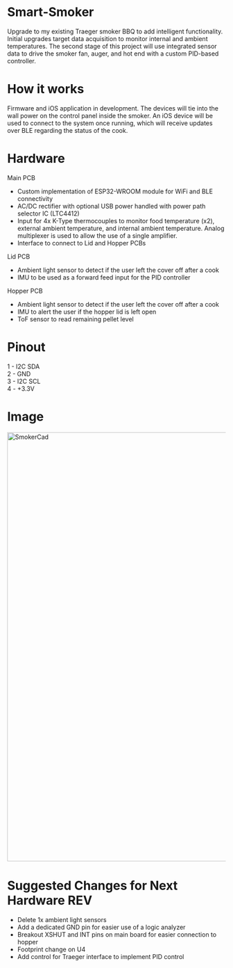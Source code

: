 # Smart-Smoker
Upgrade to my existing Traeger smoker BBQ to add intelligent functionality. Initial upgrades target data acquisition to monitor internal and ambient temperatures. The second stage of this project will use integrated sensor data to drive the smoker fan, auger, and hot end with a custom PID-based controller. 

# How it works
Firmware and iOS application in development. The devices will tie into the wall power on the control panel inside the smoker. An iOS device will be used to connect to the system once running, which will receive updates over BLE regarding the status of the cook. 

# Hardware
Main PCB  
- Custom implementation of ESP32-WROOM module for WiFi and BLE connectivity
- AC/DC rectifier with optional USB power handled with power path selector IC (LTC4412)
- Input for 4x K-Type thermocouples to monitor food temperature (x2), external ambient temperature, and internal ambient temperature. Analog multiplexer is used to allow the use of a single amplifier.
- Interface to connect to Lid and Hopper PCBs

Lid PCB  
- Ambient light sensor to detect if the user left the cover off after a cook
- IMU to be used as a forward feed input for the PID controller

Hopper PCB  
- Ambient light sensor to detect if the user left the cover off after a cook
- IMU to alert the user if the hopper lid is left open
- ToF sensor to read remaining pellet level

# Pinout
1 - I2C SDA  
2 - GND  
3 - I2C SCL  
4 - +3.3V  

# Image
<img width="987" alt="SmokerCad" src="https://github.com/dwynnychuk/SmartSmoker/assets/92692830/30f151fa-3eb1-4e98-861e-fa84921604d5">

# Suggested Changes for Next Hardware REV
- Delete 1x ambient light sensors
- Add a dedicated GND pin for easier use of a logic analyzer
- Breakout XSHUT and INT pins on main board for easier connection to hopper
- Footprint change on U4
- Add control for Traeger interface to implement PID control

